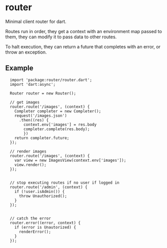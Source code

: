 router
======

Minimal client router for dart.

Routes run in order, they get a context with an environment map passed to them, they can modify it to pass data to other routes.

To halt execution, they can return a future that completes with an error, or throw an exception.


## Example

```
  import 'package:router/router.dart';
  import 'dart:async';
  
  Router router = new Router();
  
  // get images
  router.route('/images', (context) {
    Completer completer = new Completer();
    request('/images.json')
      .then((res) {
        context.env['images'] = res.body
        completer.complete(res.body);
        })
    return completer.future;
  });
    
  // render images
  router.route('/images', (context) {
    var view = new ImagesView(context.env['images']);
    view.render();
  });
  
    
  // stop executing routes if no user if logged in
  router.route('/admin', (context) {
    if (!user.isAdmin()) {
      throw Unauthorized();
    }
  });
  
  
  // catch the error
  router.error((error, context) {
    if (error is Unautorized) {
      renderError();
    }
  });
  
```
  
